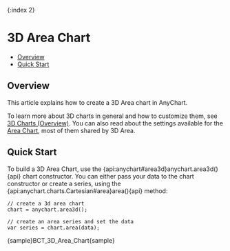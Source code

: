 {:index 2}
# 3D Area Chart

* [Overview](#overview)
* [Quick Start](#quick_start)

## Overview

This article explains how to create a 3D Area chart in AnyChart.

To learn more about 3D charts in general and how to customize them, see [3D Charts (Overview)](Overview). You can also read about the settings available for the [Area Chart](../Area_Chart), most of them shared by 3D Area.

## Quick Start

To build a 3D Area Chart, use the {api:anychart#area3d}anychart.area3d(){api} chart constructor. You can either pass your data to the chart constructor or create a series, using the {api:anychart.charts.Cartesian#area}area(){api} method:

```
// create a 3d area chart
chart = anychart.area3d();

// create an area series and set the data
var series = chart.area(data);
```

{sample}BCT\_3D\_Area\_Chart{sample}
